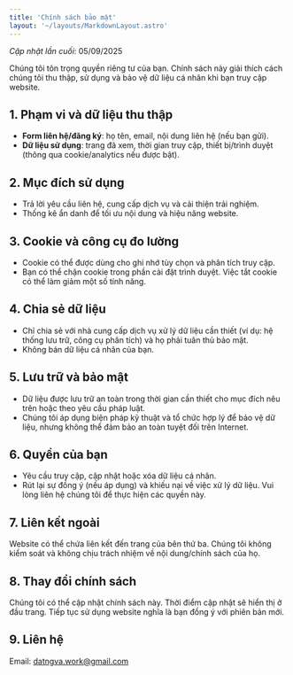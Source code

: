 ```yaml
---
title: 'Chính sách bảo mật'
layout: '~/layouts/MarkdownLayout.astro'
---
```


_Cập nhật lần cuối_: 05/09/2025

Chúng tôi tôn trọng quyền riêng tư của bạn. Chính sách này giải thích cách chúng tôi thu thập, sử dụng và bảo vệ dữ liệu cá nhân khi bạn truy cập website.

## 1. Phạm vi và dữ liệu thu thập
- **Form liên hệ/đăng ký**: họ tên, email, nội dung liên hệ (nếu bạn gửi).
- **Dữ liệu sử dụng**: trang đã xem, thời gian truy cập, thiết bị/trình duyệt (thông qua cookie/analytics nếu được bật).

## 2. Mục đích sử dụng
- Trả lời yêu cầu liên hệ, cung cấp dịch vụ và cải thiện trải nghiệm.
- Thống kê ẩn danh để tối ưu nội dung và hiệu năng website.

## 3. Cookie và công cụ đo lường
- Cookie có thể được dùng cho ghi nhớ tùy chọn và phân tích truy cập.
- Bạn có thể chặn cookie trong phần cài đặt trình duyệt. Việc tắt cookie có thể làm giảm một số tính năng.

## 4. Chia sẻ dữ liệu
- Chỉ chia sẻ với nhà cung cấp dịch vụ xử lý dữ liệu cần thiết (ví dụ: hệ thống lưu trữ, công cụ phân tích) và họ phải tuân thủ bảo mật.
- Không bán dữ liệu cá nhân của bạn.

## 5. Lưu trữ và bảo mật
- Dữ liệu được lưu trữ an toàn trong thời gian cần thiết cho mục đích nêu trên hoặc theo yêu cầu pháp luật.
- Chúng tôi áp dụng biện pháp kỹ thuật và tổ chức hợp lý để bảo vệ dữ liệu, nhưng không thể đảm bảo an toàn tuyệt đối trên Internet.

## 6. Quyền của bạn
- Yêu cầu truy cập, cập nhật hoặc xóa dữ liệu cá nhân.
- Rút lại sự đồng ý (nếu áp dụng) và khiếu nại về việc xử lý dữ liệu.
Vui lòng liên hệ chúng tôi để thực hiện các quyền này.

## 7. Liên kết ngoài
Website có thể chứa liên kết đến trang của bên thứ ba. Chúng tôi không kiểm soát và không chịu trách nhiệm về nội dung/chính sách của họ.

## 8. Thay đổi chính sách
Chúng tôi có thể cập nhật chính sách này. Thời điểm cập nhật sẽ hiển thị ở đầu trang. Tiếp tục sử dụng website nghĩa là bạn đồng ý với phiên bản mới.

## 9. Liên hệ
Email: datngva.work@gmail.com
